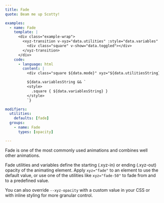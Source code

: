 ```yaml
---
title: Fade
quote: Beam me up Scotty!

examples:
  - name: Fade
    template: |
      <div class="example-wrap">
        <xyz-transition v-xyz="data.utilities" :style="data.variables" v-on="data.listeners">
          <div class="square" v-show="data.toggled"></div>
        </xyz-transition>
      </div>
    code:
      - language: html
        content: |
          <div class="square ${data.mode}" xyz="${data.utilitiesString}"></div>

          ${data.variablesString && `
          <style>
            .square { ${data.variablesString} }
          </style>
          `}

modifiers:
  utilities:
    defaults: [fade]
  groups:
    - name: Fade
      types: [opacity]

---
```


Fade is one of the most commonly used animations and combines well other animations.

Fade utilities and variables define the starting (.xyz-in) or ending (.xyz-out) opacity of the animating element. Apply `xyz="fade"` to an element to use the default value, or use one of the utilities like `xyz="fade-50"` to fade from and to a predefined value.

You can also override `--xyz-opacity` with a custom value in your CSS or with inline styling for more granular control.
